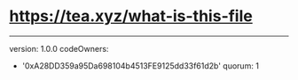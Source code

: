 # https://tea.xyz/what-is-this-file
---
version: 1.0.0
codeOwners:
  - '0xA28DD359a95Da698104b4513FE9125dd33f61d2b'
quorum: 1
